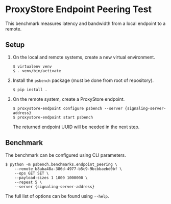 # ProxyStore Endpoint Peering Test

This benchmark measures latency and bandwidth from a local endpoint to a remote.

## Setup

1. On the local and remote systems, create a new virtual environment.
   ```
   $ virtualenv venv
   $ . venv/bin/activate
   ```
2. Install the `psbench` package (must be done from root of repository).
   ```
   $ pip install .
   ```
3. On the remote system, create a ProxyStore endpoint.
   ```
   $ proxystore-endpoint configure psbench --server {signaling-server-address}
   $ proxystore-endpoint start psbench
   ```
   The returned endpoint UUID will be needed in the next step.

## Benchmark

The benchmark can be configured using CLI parameters.

```
$ python -m psbench.benchmarks.endpoint_peering \
    --remote b8aba48a-386d-4977-b5c9-9bcbbaebd0bf \
    --ops GET SET \
    --payload-sizes 1 1000 1000000 \
    --repeat 5 \
    --server {signaling-server-address}
```

The full list of options can be found using `--help`.
